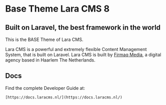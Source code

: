
# Base Theme Lara CMS 8

## Built on Laravel, the best framework in the world

This is the BASE Theme of Lara CMS.

Lara CMS is a powerful and extremely flexible Content Management System, that is built on Laravel. Lara CMS is built by [Firmaq Media](https://www.firmaq.nl/nl), a digital agency based in Haarlem The Netherlands.

## Docs

Find the complete Developer Guide at:

    [https://docs.laracms.nl/](https://docs.laracms.nl/)
    
